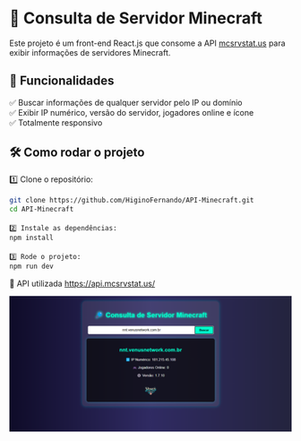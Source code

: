 # 🔎 Consulta de Servidor Minecraft  

Este projeto é um front-end React.js que consome a API [mcsrvstat.us](https://api.mcsrvstat.us/) para exibir informações de servidores Minecraft.  

## 🚀 Funcionalidades
✅ Buscar informações de qualquer servidor pelo IP ou domínio  
✅ Exibir IP numérico, versão do servidor, jogadores online e ícone  
✅ Totalmente responsivo  

## 🛠️ Como rodar o projeto

1️⃣ Clone o repositório:  
```bash
git clone https://github.com/HiginoFernando/API-Minecraft.git
cd API-Minecraft

2️⃣ Instale as dependências:
npm install

3️⃣ Rode o projeto:
npm run dev

```

📡 API utilizada
https://api.mcsrvstat.us/

![alt text](image.png)